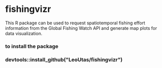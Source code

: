 # fishingvizr
This R package can be used to request spatiotemporal fishing effort information from the Global Fishing Watch API and generate map plots for data visualization.

### to install the package
### devtools::install_github("LeoUtas/fishingvizr")

